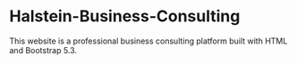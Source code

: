 # Halstein-Business-Consulting
This website is a professional business consulting platform built with HTML and Bootstrap 5.3.
